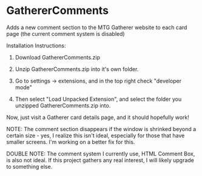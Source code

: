 # GathererComments
Adds a new comment section to the MTG Gatherer website to each card page (the current comment system is disabled)

Installation Instructions: 

1) Download GathererComments.zip

2) Unzip GathererComments.zip into it's own folder. 

3) Go to settings -> extensions, and in the top right check "developer mode"

4) Then select "Load Unpacked Extension", and select the folder you unzipped GathererComments.zip into. 

Now, just visit a Gatherer card details page, and it should hopefully work!

NOTE: The comment section disappears if the window is shrinked beyond a certain size - yes, I realize this isn't ideal, especially for those that have smaller screens. I'm working on a better fix for this.

DOUBLE NOTE: The comment system I currently use, HTML Comment Box, is also not ideal. If this project gathers any real interest, I will likely upgrade to something else. 
